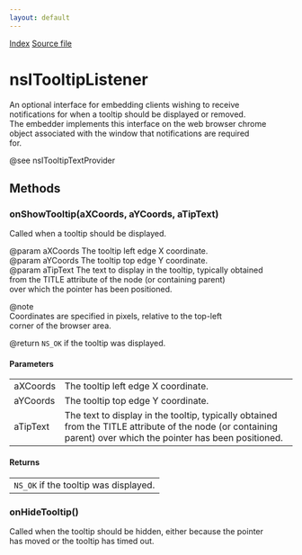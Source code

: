 ```yaml
---
layout: default
---
```

<div id='links'><a href="../index.html">Index</a>
<a href="http://dxr.mozilla.org/mozilla-central/source/embedding/browser/nsITooltipListener.idl">Source file</a>
</div>

# nsITooltipListener #
  
An optional interface for embedding clients wishing to receive  
notifications for when a tooltip should be displayed or removed.  
The embedder implements this interface on the web browser chrome  
object associated with the window that notifications are required  
for.  
  
@see nsITooltipTextProvider  
  

## Methods ##

### onShowTooltip(aXCoords, aYCoords, aTipText) ###
  
Called when a tooltip should be displayed.  
  
@param aXCoords The tooltip left edge X coordinate.  
@param aYCoords The tooltip top edge Y coordinate.  
@param aTipText The text to display in the tooltip, typically obtained  
       from the TITLE attribute of the node (or containing parent)  
       over which the pointer has been positioned.  
  
@note  
Coordinates are specified in pixels, relative to the top-left  
corner of the browser area.  
  
@return <code>NS_OK</code> if the tooltip was displayed.  
  

#### Parameters ####

<table>

<tr>
<td>aXCoords</td>
<td>The tooltip left edge X coordinate.  
</td>
</tr>

<tr>
<td>aYCoords</td>
<td>The tooltip top edge Y coordinate.  
</td>
</tr>

<tr>
<td>aTipText</td>
<td>The text to display in the tooltip, typically obtained  
       from the TITLE attribute of the node (or containing parent)  
       over which the pointer has been positioned.  
</td>
</tr>

</table>

#### Returns ####

<table>

<tr>
<td><code>NS_OK</code> if the tooltip was displayed.  
</td>
</tr>

</table>

### onHideTooltip() ###
  
Called when the tooltip should be hidden, either because the pointer  
has moved or the tooltip has timed out.  
  
